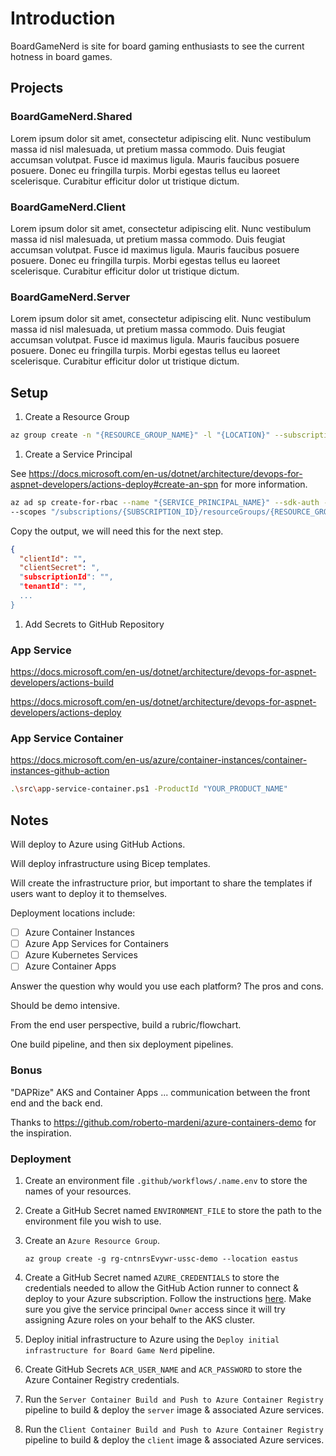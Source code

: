 # Introduction

BoardGameNerd is site for board gaming enthusiasts to see the current hotness in board games.

## Projects

### BoardGameNerd.Shared

Lorem ipsum dolor sit amet, consectetur adipiscing elit. Nunc vestibulum massa id nisl malesuada, ut pretium massa commodo. Duis feugiat accumsan volutpat. Fusce id maximus ligula. Mauris faucibus posuere posuere. Donec eu fringilla turpis. Morbi egestas tellus eu laoreet scelerisque. Curabitur efficitur dolor ut tristique dictum.

### BoardGameNerd.Client

Lorem ipsum dolor sit amet, consectetur adipiscing elit. Nunc vestibulum massa id nisl malesuada, ut pretium massa commodo. Duis feugiat accumsan volutpat. Fusce id maximus ligula. Mauris faucibus posuere posuere. Donec eu fringilla turpis. Morbi egestas tellus eu laoreet scelerisque. Curabitur efficitur dolor ut tristique dictum.

### BoardGameNerd.Server

Lorem ipsum dolor sit amet, consectetur adipiscing elit. Nunc vestibulum massa id nisl malesuada, ut pretium massa commodo. Duis feugiat accumsan volutpat. Fusce id maximus ligula. Mauris faucibus posuere posuere. Donec eu fringilla turpis. Morbi egestas tellus eu laoreet scelerisque. Curabitur efficitur dolor ut tristique dictum.

## Setup

1. Create a Resource Group

```bash
az group create -n "{RESOURCE_GROUP_NAME}" -l "{LOCATION}" --subscription "{SUBSCRIPTION_ID}"
```

1. Create a Service Principal

See <https://docs.microsoft.com/en-us/dotnet/architecture/devops-for-aspnet-developers/actions-deploy#create-an-spn> for more information.

```bash
az ad sp create-for-rbac --name "{SERVICE_PRINCIPAL_NAME}" --sdk-auth --role contributor \
--scopes "/subscriptions/{SUBSCRIPTION_ID}/resourceGroups/{RESOURCE_GROUP_NAME}"
```

Copy the output, we will need this for the next step.

```json
{
  "clientId": "",
  "clientSecret": ",
  "subscriptionId": "",
  "tenantId": "",
  ...
}
```

1. Add Secrets to GitHub Repository

### App Service

<https://docs.microsoft.com/en-us/dotnet/architecture/devops-for-aspnet-developers/actions-build>

<https://docs.microsoft.com/en-us/dotnet/architecture/devops-for-aspnet-developers/actions-deploy>

### App Service Container

<https://docs.microsoft.com/en-us/azure/container-instances/container-instances-github-action>

```bash
.\src\app-service-container.ps1 -ProductId "YOUR_PRODUCT_NAME"
```

## Notes

Will deploy to Azure using GitHub Actions.

Will deploy infrastructure using Bicep templates.

Will create the infrastructure prior, but important to share the templates if users want to deploy it to themselves.

Deployment locations include:

- [ ] Azure Container Instances
- [ ] Azure App Services for Containers
- [ ] Azure Kubernetes Services
- [ ] Azure Container Apps

Answer the question why would you use each platform? The pros and cons.

Should be demo intensive.

From the end user perspective, build a rubric/flowchart.

One build pipeline, and then six deployment pipelines.

### Bonus

"DAPRize" AKS and Container Apps ... communication between the front end and the back end.

Thanks to <https://github.com/roberto-mardeni/azure-containers-demo> for the inspiration.

### Deployment

1.  Create an environment file ```.github/workflows/.name.env``` to store the names of your resources.

1.  Create a GitHub Secret named ```ENVIRONMENT_FILE``` to store the path to the environment file you wish to use.

1.  Create an ```Azure Resource Group```.

    ```shell
    az group create -g rg-cntnrsEvywr-ussc-demo --location eastus
    ```

1.  Create a GitHub Secret named ```AZURE_CREDENTIALS``` to store the credentials needed to allow the GitHub Action runner to connect & deploy to your Azure subscription. Follow the instructions [here](https://github.com/marketplace/actions/azure-login). Make sure you give the service principal ```Owner``` access since it will try assigning Azure roles on your behalf to the AKS cluster.

1.  Deploy initial infrastructure to Azure using the ```Deploy initial infrastructure for Board Game Nerd``` pipeline.

1.  Create GitHub Secrets ```ACR_USER_NAME``` and ```ACR_PASSWORD``` to store the Azure Container Registry credentials.

1.  Run the ```Server Container Build and Push to Azure Container Registry``` pipeline to build & deploy the ```server``` image & associated Azure services.

1.  Run the ```Client Container Build and Push to Azure Container Registry``` pipeline to build & deploy the ```client``` image & associated Azure services.
